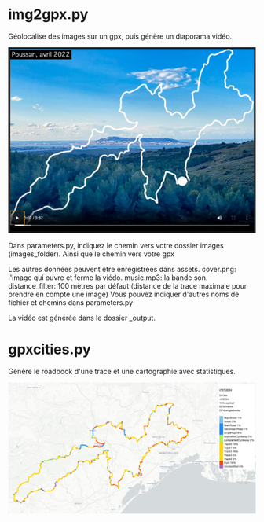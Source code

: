 # img2gpx.py

Géolocalise des images sur un gpx, puis génère un diaporama vidéo.

[![i727 diaporama](assets/screenshot.jpg)](https://youtu.be/KQYF0Ujdgek)

Dans parameters.py, indiquez le chemin vers votre dossier images (images_folder).
Ainsi que le chemin vers votre gpx

Les autres données peuvent être enregistrées dans assets.
cover.png: l'image qui ouvre et ferme la viédo.
music.mp3: la bande son.
distance_filter: 100 mètres par défaut (distance de la trace maximale pour prendre en compte une image)
Vous pouvez indiquer d'autres noms de fichier et chemins dans parameters.py

La vidéo est générée dans le dossier _output.

# gpxcities.py

Génère le roadbook d'une trace et une cartographie avec statistiques.

[![i727 stats](assets/screenshot_map.jpg)](https://727.tcrouzet.com/static/route-727_road_book_plus.html)